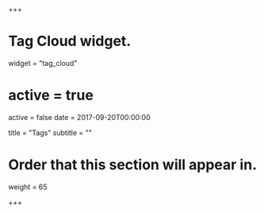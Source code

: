 +++
# Tag Cloud widget.
widget = "tag_cloud"
# active = true
active = false
date = 2017-09-20T00:00:00

title = "Tags"
subtitle = ""

# Order that this section will appear in.
weight = 65

+++
